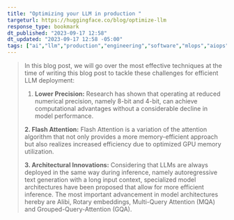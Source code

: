 ```yaml
---
title: "Optimizing your LLM in production "
targeturl: https://huggingface.co/blog/optimize-llm
response_type: bookmark
dt_published: "2023-09-17 12:58"
dt_updated: "2023-09-17 12:58 -05:00"
tags: ["ai","llm","production","engineering","software","mlops","aiops","opensource"]
---
```

 
> In this blog post, we will go over the most effective techniques at the time of writing this blog post to tackle these challenges for efficient LLM deployment:
> 
>1. **Lower Precision:** Research has shown that operating at reduced numerical precision, namely 8-bit and 4-bit, can achieve computational advantages without a considerable decline in model performance.
>
> **2. Flash Attention:** Flash Attention is a variation of the attention algorithm that not only provides a more memory-efficient approach but also realizes increased efficiency due to optimized GPU memory utilization.
>
> **3. Architectural Innovations:** Considering that LLMs are always deployed in the same way during inference, namely autoregressive text generation with a long input context, specialized model architectures have been proposed that allow for more efficient inference. The most important advancement in model architectures hereby are Alibi, Rotary embeddings, Multi-Query Attention (MQA) and Grouped-Query-Attention (GQA).
